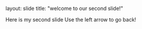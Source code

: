 
layout: slide
title: "welcome to our second slide!"

Here is my second slide
Use the left arrow to go back!
